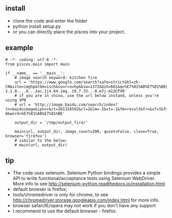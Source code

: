 ## install
- clone the code and enter the folder
- python install setup.py
- or you can directly place the pisces into your project.


## example

    # -*- coding: utf-8 -*-
    from pisces.main import main

    if __name__ == '__main__':
        # image search keyword: kitchen fire
        url = 'https://www.google.com/search?safe=strict&hl=zh-CN&site=imghp&tbm=isch&source=hp&biw=1372&bih=661&q=%E7%81%AB%E7%81%BE&oq=%E7%81%AB%E7%81%BE&gs_l=img.3...1527.6030.0.6271.25.13.7.0.0.0.333.333.3-1.1.0....0...1ac.1j4.64.img..18.7.33...0.m7j-m12CPV0'
        # if you are in china, use the url below instand, unless you're using VPN
        # url = 'http://image.baidu.com/search/index?tn=baiduimage&ipn=r&ct=201326592&cl=2&lm=-1&st=-1&fm=result&fr=&sf=1&fmq=&pv=&ic=0&nc=1&z=&se=&showtab=0&fb=0&width=&height=&face=0&istype=2&ie=utf-8&word=%E7%81%AB%E7%81%BE'

        output_dir = '/tmp/output_fire/'

        main(url, output_dir, image_count=200, quiet=False, close=True, browser='firefox')
        # similar to the below:
        # main(url, output_dir)

## tip
- The code uses selenuim. Selenium Python bindings provides a simple API to write functional/acceptance tests using Selenium WebDriver. More info to see http://selenium-python.readthedocs.io/installation.html
- default browser is firefox;
- tools/chromedriver is only for chrome, to see http://chromedriver.storage.googleapis.com/index.html for more info.
- browser safari/IE/opera may not work if you don't have any support
- I recommend to use the default browser - firefox.
